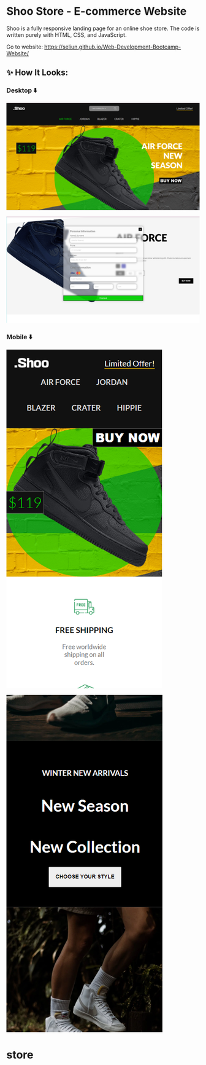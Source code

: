 # Shoo Store - E-commerce Website

Shoo is a fully responsive landing page for an online shoe store. The code is written purely with HTML, CSS, and JavaScript.

Go to website: https://seliun.github.io/Web-Development-Bootcamp-Website/

## ✨ How It Looks:

### Desktop ⬇️

![Shoo Store Landing Page](Website-Image/desktop_1.png)

![Shoo Store Landing Page](Website-Image/desktop_2.png)

### Mobile ⬇️

![Shoo Store Landing Page](Website-Image/mobile_1.png)

![Shoo Store Landing Page](Website-Image/mobile_2.png)
# store

